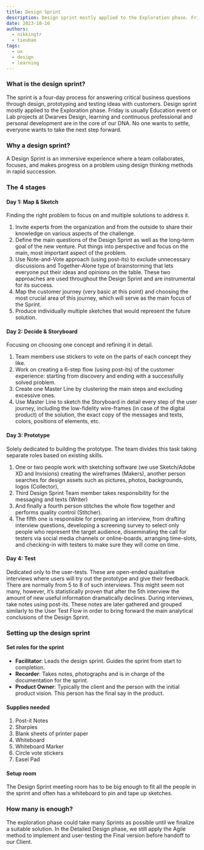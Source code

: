 ```yaml
---
title: Design Sprint
description: Design sprint mostly applied to the Exploration phase. Friday is usually Education event or Lab projects at Dwarves Design, learning and continuous professional and personal development are in the core of our DNA. No one wants to settle, everyone wants to take the next step forward.
date: 2023-10-16
authors:
  - nikkingtr
  - tieubao
tags:
  - ux
  - design
  - learning
---
```


### What is the design sprint?

The sprint is a four-day process for answering critical business questions through design, prototyping and testing ideas with customers.
Design sprint mostly applied to the Exploration phase.
Friday is usually Education event or Lab projects at Dwarves Design, learning and continuous professional and personal development are in the core of our DNA. No one wants to settle, everyone wants to take the next step forward.

### Why a design sprint?

A Design Sprint is an immersive experience where a team collaborates, focuses, and makes progress on a problem using design thinking methods in rapid succession.

### The 4 stages

#### Day 1: Map & Sketch

Finding the right problem to focus on and multiple solutions to address it.

1. Invite experts from the organization and from the outside to share their knowledge on various aspects of the challenge.
2. Define the main questions of the Design Sprint as well as the long-term goal of the new venture. Put things into perspective and focus on the main, most important aspect of the problem.
3. Use Note-and-Vote approach (using post-its) to exclude unnecessary discussions and Together-Alone type of brainstorming that lets everyone put their ideas and opinions on the table. These two approaches are used throughout the Design Sprint and are instrumental for its success.
4. Map the customer journey (very basic at this point) and choosing the most crucial area of this journey, which will serve as the main focus of the Sprint.
5. Produce individually multiple sketches that would represent the future solution.

#### Day 2: Decide & Storyboard

Focusing on choosing one concept and refining it in detail.

1. Team members use stickers to vote on the parts of each concept they like.
2. Work on creating a 6-step flow (using post-its) of the customer experience: starting from discovery and ending with a successfully solved problem.
3. Create one Master Line by clustering the main steps and excluding excessive ones.
4. Use Master Line to sketch the Storyboard in detail every step of the user journey, including the low-fidelity wire-frames (in case of the digital product) of the solution, the exact copy of the messages and texts, colors, positions of elements, etc.

#### Day 3: Prototype

Solely dedicated to building the prototype. The team divides this task taking separate roles based on existing skills.

1. One or two people work with sketching software (we use Sketch/Adobe XD and Invisions) creating the wireframes (Makers), another person searches for design assets such as pictures, photos, backgrounds, logos (Collector),
2. Third Design Sprint Team member takes responsibility for the messaging and texts (Writer)
3. And finally a fourth person stitches the whole flow together and performs quality control (Stitcher).
4. The fifth one is responsible for preparing an interview, from drafting interview questions, developing a screening survey to select only people who represent the target audience, disseminating the call for testers via social media channels or online-boards, arranging time-slots, and checking-in with testers to make sure they will come on time.

#### Day 4: Test

Dedicated only to the user-tests.
These are open-ended qualitative interviews where users will try out the prototype and give their feedback. There are normally from 5 to 8 of such interviews. This might seem not many, however, it’s statistically proven that after the 5th interview the amount of new useful information dramatically declines.
During interviews, take notes using post-its. These notes are later gathered and grouped similarly to the User Test Flow in order to bring forward the main analytical conclusions of the Design Sprint.

### Setting up the design sprint

#### Set roles for the sprint

- **Facilitator**: Leads the design sprint. Guides the sprint from start to completion.
- **Recorder**: Takes notes, photographs and is in charge of the documentation for the sprint.
- **Product Owner**: Typically the client and the person with the initial product vision. This person has the final say in the product.

#### Supplies needed

1. Post-it Notes
2. Sharpies
3. Blank sheets of printer paper
4. Whiteboard
5. Whiteboard Marker
6. Circle vote stickers
7. Easel Pad

#### Setup room

The Design Sprint meeting room has to be big enough to fit all the people in the sprint and often has a whiteboard to pin and tape up sketches.

### How many is enough?

The exploration phase could take many Sprints as possible until we finalize a suitable solution.
In the Detailed Design phase, we still apply the Agile method to implement and user-testing the Final version before handoff to our Client.

